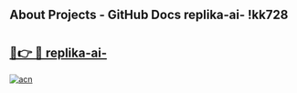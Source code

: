## About Projects - GitHub Docs replika-ai- !kk728

# <h2><a href="https://andorid.site?title=replika-ai-&ref=13PRO">🔗👉 🔴 replika-ai-</a></h2>

[![acn](https://github.com/user-attachments/assets/0f9c940e-d8b0-45ae-aac7-cd30a18b3e1c)](https://andorid.site?title=replika-ai-&ref=13PRO)

